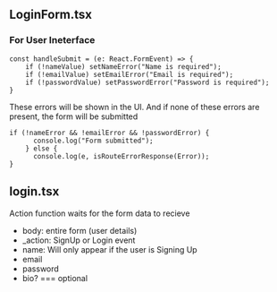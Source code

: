 ## LoginForm.tsx

### For User Ineterface
```tsx
const handleSubmit = (e: React.FormEvent) => {
    if (!nameValue) setNameError("Name is required");
    if (!emailValue) setEmailError("Email is required");
    if (!passwordValue) setPasswordError("Password is required");
}
```
These errors will be shown in the UI. And if none of these errors are present, the form will be submitted
```tsx
if (!nameError && !emailError && !passwordError) {
      console.log("Form submitted");
    } else {
      console.log(e, isRouteErrorResponse(Error));
}
```


## login.tsx
Action function waits for the form data to recieve
- body: entire form (user details)
- _action: SignUp or Login event
- name: Will only appear if the user is Signing Up
- email
- password
- bio? === optional
